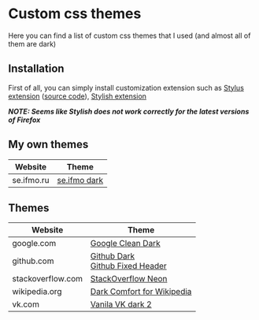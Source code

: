 # Custom css themes
Here you can find a list of custom css themes that I used (and almost all of them are dark)
## Installation
First of all, you can simply install customization extension such as [Stylus extension](https://addons.mozilla.org/ru/firefox/addon/styl-us/) ([source code](https://github.com/openstyles/stylus)), [Stylish extension](https://chrome.google.com/webstore/detail/stylish-custom-themes-for/fjnbnpbmkenffdnngjfgmeleoegfcffe?hl=ru)

___NOTE: Seems like Stylish does not work correctly for the latest versions of Firefox___

## My own themes
| Website | Theme |
|---|---|
| se.ifmo.ru | [se.ifmo dark](https://github.com/allacee/custom-css-themes/tree/master/se.ifmo) |

## Themes
| Website | Theme |
|---|---|
| google.com | [Google Clean Dark](https://userstyles.org/styles/144028/google-clean-dark) |
| github.com | [Github Dark](https://stylishthemes.github.io/GitHub-Dark/github-dark.user.css) <br> [Github Fixed Header](https://github.com/StylishThemes/GitHub-FixedHeader)|
| stackoverflow.com | [StackOverflow Neon](https://userstyles.org/styles/164922/stackoverflow-neon) |
| wikipedia.org | [Dark Comfort for Wikipedia](https://userstyles.org/styles/139683/dark-comfort-for-wikipedia) |
| vk.com | [Vanila VK dark 2](https://userstyles.org/styles/126419/vanilla-dark-2-vk) |

